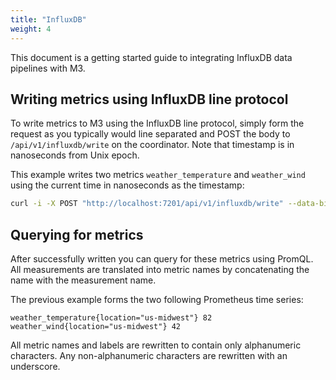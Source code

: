 ```yaml
---
title: "InfluxDB"
weight: 4
---
```



This document is a getting started guide to integrating InfluxDB data pipelines 
with M3.

## Writing metrics using InfluxDB line protocol

To write metrics to M3 using the InfluxDB line protocol, simply form the request 
as you typically would line separated and POST the body to `/api/v1/influxdb/write` 
on the coordinator. Note that timestamp is in nanoseconds from Unix epoch.

This example writes two metrics `weather_temperature` and `weather_wind` using 
the current time in nanoseconds as the timestamp:
```bash
curl -i -X POST "http://localhost:7201/api/v1/influxdb/write" --data-binary "weather,location=us-midwest temperature=82,wind=42 $(expr $(date +%s) \* 1000000000)"
```

## Querying for metrics

After successfully written you can query for these metrics using PromQL. All 
measurements are translated into metric names by concatenating the name with
the measurement name.

The previous example forms the two following Prometheus time series:
```
weather_temperature{location="us-midwest"} 82
weather_wind{location="us-midwest"} 42
```

All metric names and labels are rewritten to contain only alphanumeric 
characters. Any non-alphanumeric characters are rewritten with an underscore.
